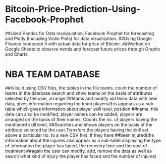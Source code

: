 # Bitcoin-Price-Prediction-Using-Facebook-Prophet
##Used Pandas for Data manipulation, Facebook Prophet for forecasting and Plotly (Including Violin Plots) for data visualization. 
##Using Google Finance compared it with actual data for price of Bitcoin. 
##Worked on Google Sheets to observe trends and forecast future prices through Graphs and Charts


# NBA TEAM DATABASE 
##Is built using CSV files, the tables in the file teams, count the number of teams in the database search and show teams on the basis of attributes selected by the user, arrange ##teams and modify old team data with new data, gives information regarding the team players(this appears as a sub-table which gives information about player skill level, position ##name, this data can also be modified, player names can be added, players are arranged on the basis of their names, Counts the no. of players having the mentioned skill level, ##Searches and shows players on the basis of the attribute selected by the user,Transfers the players having the skill set above a particular no. to a new CSV file), if they have ##been injured(the information about the injuries also appear as a sub-table displaying the type of information the player has faced, the recovery time and the cost of treatment ##again the user can modify, add, remove the data as well as search what kind of injury the player has faced and the number of injures)
